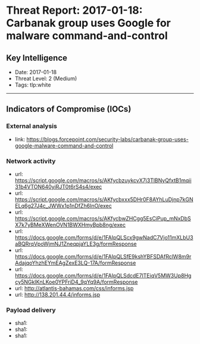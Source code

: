 # Threat Report: 2017-01-18: Carbanak group uses Google for malware command-and-control


## Key Intelligence
* Date: 2017-01-18
* Threat Level: 2 (Medium)
* Tags: tlp:white

---

## Indicators of Compromise (IOCs)
### External analysis
* link: https://blogs.forcepoint.com/security-labs/carbanak-group-uses-google-malware-command-and-control

### Network activity
* url: https://script.google.com/macros/s/AKfycbzuykcvX7j3TlBNyQfxtB1mqii31b4VTON640yiRJT0t6rS4s4/exec
* url: https://script.google.com/macros/s/AKfycbxxx5DHr0F8AYhLuDjnp7kGNELq6g27J4c_JWWx1p1nDfZh6InO/exec
* url: https://script.google.com/macros/s/AKfycbwZHCgg5EsCiPup_mNxDbSX7k7yBMeXWenOVN1BWXHmyBpb8ng/exec
* url: https://docs.google.com/forms/d/e/1FAIpQLScx9gwNadC7Vjo11mXLbU3aBQRrqVpoWjmNJ1ZneqpjaYLE3g/formResponse
* url: https://docs.google.com/forms/d/e/1FAIpQLSfE9kshYBFSDAfRclW8m9rAdajqoYhzhEYmEAgZexE3LQ-17A/formResponse
* url: https://docs.google.com/forms/d/e/1FAIpQLSdcdE7lTEiqV5MW3Up8Hgcy5NGkIKnLKoe0YPFriD4_9qYq9A/formResponse
* url: http://atlantis-bahamas.com/css/informs.jsp
* url: http://138.201.44.4/informs.jsp

### Payload delivery
* sha1: <sha1>
* sha1: <sha1>
* sha1: <sha1>
